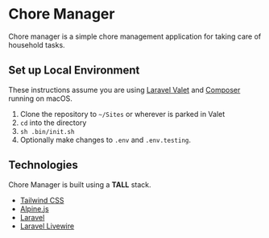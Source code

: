 # Chore Manager
Chore manager is a simple chore management application for taking care of household tasks.

## Set up Local Environment
These instructions assume you are using [Laravel Valet](https://laravel.com/docs/8.x/valet) and [Composer](https://getcomposer.org/) running on macOS.  

1. Clone the repository to `~/Sites` or wherever is parked in Valet
2. `cd` into the directory
3. `sh .bin/init.sh`
4. Optionally make changes to `.env` and `.env.testing`.

## Technologies
Chore Manager is built using a **TALL** stack.
* [Tailwind CSS](https://tailwindcss.com/)
* [Alpine.js](https://github.com/alpinejs/alpine)
* [Laravel](https://laravel.com/)
* [Laravel Livewire](https://laravel-livewire.com/)
